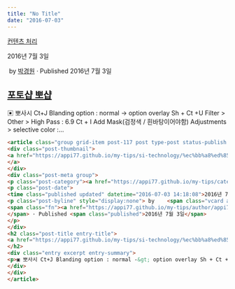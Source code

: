 ```yaml
---
title: "No Title"
date: "2016-07-03"
---
```


[컨텐츠 처리](https://appi77.github.io/my-tips/category/si-technology/%ec%bb%a8%ed%85%90%ec%b8%a0-%ec%b2%98%eb%a6%ac/)

2016년 7월 3일

 by 
[박경원](https://appi77.github.io/my-tips/author/appi77/ "박경원이(가) 작성한 글")
 · Published 2016년 7월 3일

[포토샵 뽀샵](https://appi77.github.io/my-tips/si-technology/%ec%bb%a8%ed%85%90%ec%b8%a0-%ec%b2%98%eb%a6%ac/%ed%8f%ac%ed%86%a0%ec%83%b5-%eb%bd%80%ec%83%b5/ "Permalink to 포토샵 뽀샵")
-----------------------------------------------------------------------------------------------------------------------------------------------------------------------------

▣ 뽀사시 Ct+J Blanding option : normal -> option overlay Sh + Ct +U Filter > Other > High Pass : 6.9 Ct + I Add Mask(검정색 / 흰바탕이어야함) Adjustments > selective color :...

```html
<article class="group grid-item post-117 post type-post status-publish format-standard hentry category-16" id="post-117"><div class="post-inner post-hover">
<div class="post-thumbnail">
<a href="https://appi77.github.io/my-tips/si-technology/%ec%bb%a8%ed%85%90%ec%b8%a0-%ec%b2%98%eb%a6%ac/%ed%8f%ac%ed%86%a0%ec%83%b5-%eb%bd%80%ec%83%b5/">
</a>
</div>
<div class="post-meta group">
<p class="post-category"><a href="https://appi77.github.io/my-tips/category/si-technology/%ec%bb%a8%ed%85%90%ec%b8%a0-%ec%b2%98%eb%a6%ac/" rel="category tag">컨텐츠 처리</a></p>
<p class="post-date">
<time class="published updated" datetime="2016-07-03 14:18:08">2016년 7월 3일</time></p>
<p class="post-byline" style="display:none"> by    <span class="vcard author">
<span class="fn"><a href="https://appi77.github.io/my-tips/author/appi77/" rel="author" title="박경원이(가) 작성한 글">박경원</a></span>
</span> · Published <span class="published">2016년 7월 3일</span>
</p>
</div>
<h2 class="post-title entry-title">
<a href="https://appi77.github.io/my-tips/si-technology/%ec%bb%a8%ed%85%90%ec%b8%a0-%ec%b2%98%eb%a6%ac/%ed%8f%ac%ed%86%a0%ec%83%b5-%eb%bd%80%ec%83%b5/" rel="bookmark" title="Permalink to 포토샵 뽀샵">포토샵 뽀샵</a>
</h2>
<div class="entry excerpt entry-summary">
<p>▣ 뽀사시 Ct+J Blanding option : normal -&gt; option overlay Sh + Ct +U Filter &gt; Other &gt; High Pass : 6.9 Ct + I Add Mask(검정색 / 흰바탕이어야함) Adjustments &gt; selective color :...</p>
</div>
</div>
</article>
```
